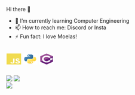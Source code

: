Hi there 👋




- 🌱 I’m currently learning Computer Engineering
- 📫 How to reach me: Discord or Insta
- ⚡ Fun fact: I love Moelas!

<div style="display: inline_block"><br>
  <img align="center" alt="Rafa-Js" height="30" width="40" src="https://raw.githubusercontent.com/devicons/devicon/master/icons/javascript/javascript-plain.svg">
  <img align="center" alt="Rafa-Python" height="30" width="40" src="https://raw.githubusercontent.com/devicons/devicon/master/icons/python/python-original.svg">
  <img align="center" alt="Rafa-Csharp" height="30" width="40" src="https://raw.githubusercontent.com/devicons/devicon/master/icons/csharp/csharp-original.svg">
 
</div>
  
  ##
 
<div> 
  <a href="https://www.instagram.com/pedrito_trindade4/" target="_blank"><img src="https://img.shields.io/badge/-Instagram-%23E4405F?style=for-the-badge&logo=instagram&logoColor=white" target="_blank"></a>
 	<a href="https://www.twitch.tv/pedrito12gdc" target="_blank"><img src="https://img.shields.io/badge/Twitch-9146FF?style=for-the-badge&logo=twitch&logoColor=white" target="_blank"></a>

</div>
  <img height="180em" src="https://github-readme-stats.vercel.app/api/top-langs/?username=J0aoDias&layout=compact&langs_count=16&theme=dar"/>
